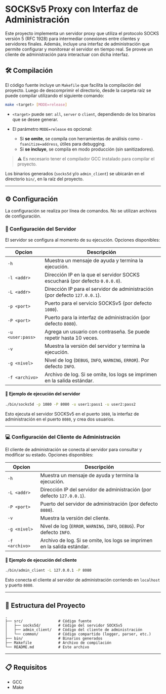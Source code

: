 # SOCKSv5 Proxy con Interfaz de Administración

Este proyecto implementa un servidor proxy que utiliza el protocolo SOCKS versión 5 (RFC 1928) para intermediar conexiones entre clientes y servidores finales. Además, incluye una interfaz de administración que permite configurar y monitorear el servidor en tiempo real. Se provee un cliente de administración para interactuar con dicha interfaz.

## 🛠️ Compilación

El código fuente incluye un `Makefile` que facilita la compilación del proyecto. Luego de descomprimir el directorio, desde la carpeta raíz se puede compilar utilizando el siguiente comando:

```bash
make <target> [MODE=release]
```

* `<target>` puede ser: `all`, `server` o `client`, dependiendo de los binarios que se desee generar.
* El parámetro `MODE=release` es opcional:

  * Si **se omite**, se compila con herramientas de análisis como `-fsanitize=address`, útiles para debugging.
  * Si **se incluye**, se compila en modo producción (sin sanitizadores).

> ⚠️ Es necesario tener el compilador GCC instalado para compilar el proyecto.

Los binarios generados (`socks5d` y/o `admin_client`) se ubicarán en el directorio `bin/`, en la raíz del proyecto.

---

## ⚙️ Configuración

La configuración se realiza por línea de comandos. No se utilizan archivos de configuración.

### 🧹 Configuración del Servidor

El servidor se configura al momento de su ejecución. Opciones disponibles:

| Opcion           | Descripción                                                                 |
| ---------------- | --------------------------------------------------------------------------- |
| `-h`             | Muestra un mensaje de ayuda y termina la ejecución.                         |
| `-l <addr>`      | Dirección IP en la que el servidor SOCKS escuchará (por defecto `0.0.0.0`). |
| `-L <addr>`      | Dirección IP para el servidor de administración (por defecto `127.0.0.1`).  |
| `-p <port>`      | Puerto para el servicio SOCKSv5 (por defecto `1080`).                       |
| `-P <port>`      | Puerto para la interfaz de administración (por defecto `8080`).             |
| `-u <user:pass>` | Agrega un usuario con contraseña. Se puede repetir hasta 10 veces.          |
| `-v`             | Muestra la versión del servidor y termina la ejecución.                     |
| `-g <nivel>`     | Nivel de log (`DEBUG`, `INFO`, `WARNING`, `ERROR`). Por defecto `INFO`.     |
| `-f <archivo>`   | Archivo de log. Si se omite, los logs se imprimen en la salida estándar.    |

#### 📌 Ejemplo de ejecución del servidor

```bash
./bin/socks5d -p 1080 -P 8080 -u user1:pass1 -u user2:pass2
```

Esto ejecuta el servidor SOCKSv5 en el puerto `1080`, la interfaz de administración en el puerto `8080`, y crea dos usuarios.

---

### 💻 Configuración del Cliente de Administración

El cliente de administración se conecta al servidor para consultar y modificar su estado. Opciones disponibles:

| Opcion         | Descripción                                                              |
| -------------- | ------------------------------------------------------------------------ |
| `-h`           | Muestra un mensaje de ayuda y termina la ejecución.                      |
| `-L <addr>`    | Dirección IP del servidor de administración (por defecto `127.0.0.1`).   |
| `-P <port>`    | Puerto del servidor de administración (por defecto `8080`).              |
| `-v`           | Muestra la versión del cliente.                                          |
| `-g <nivel>`   | Nivel de log (`ERROR`, `WARNING`, `INFO`, `DEBUG`). Por defecto `INFO`.  |
| `-f <archivo>` | Archivo de log. Si se omite, los logs se imprimen en la salida estándar. |

#### 📌 Ejemplo de ejecución del cliente

```bash
./bin/admin_client -L 127.0.0.1 -P 8080
```

Esto conecta el cliente al servidor de administración corriendo en `localhost` y puerto `8080`.

---

## 📂 Estructura del Proyecto

```
.
├── src/                # Código fuente
│   ├── socks5d/        # Código del servidor SOCKSv5
│   ├── admin_client/   # Código del cliente de administración
│   └── common/         # Código compartido (logger, parser, etc.)
├── bin/                # Binarios generados
├── Makefile            # Archivo de compilación
└── README.md           # Este archivo
```

---

## 📋 Requisitos

* GCC
* Make
